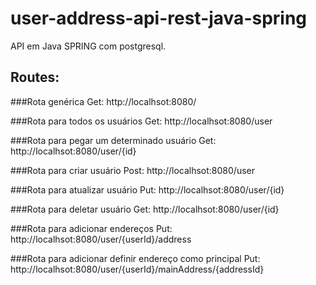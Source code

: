 # user-address-api-rest-java-spring

API em Java SPRING com postgresql.

## Routes:

###Rota genérica
Get: http://localhsot:8080/

###Rota para todos os usuários
Get: http://localhsot:8080/user

###Rota para pegar um determinado usuário
Get: http://localhsot:8080/user/{id}

###Rota para criar usuário
Post: http://localhsot:8080/user

###Rota para atualizar usuário
Put: http://localhsot:8080/user/{id}

###Rota para deletar usuário
Get: http://localhsot:8080/user/{id}

###Rota para adicionar endereços
Put: http://localhsot:8080/user/{userId}/address

###Rota para adicionar definir endereço como principal
Put: http://localhsot:8080/user/{userId}/mainAddress/{addressId}


